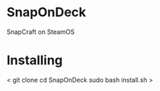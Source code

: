 # SnapOnDeck
SnapCraft on SteamOS


# Installing 
< git clone 
cd SnapOnDeck
sudo bash install.sh >
